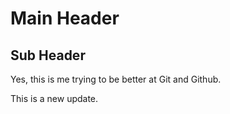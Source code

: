 # Main Header
## Sub Header
Yes, this is me trying to be better at Git and Github.

This is a new update.
